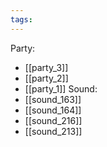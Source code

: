 ```yaml
---
tags:
---
```

Party:
- [[party_3]]
- [[party_2]]
- [[party_1]]
Sound:
- [[sound_163]]
- [[sound_164]]
- [[sound_216]]
- [[sound_213]]
